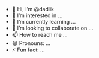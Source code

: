 - 👋 Hi, I’m @dadlik
- 👀 I’m interested in ...
- 🌱 I’m currently learning ...
- 💞️ I’m looking to collaborate on ...
- 📫 How to reach me ...
- 😄 Pronouns: ...
- ⚡ Fun fact: ...

<!---
dadlik/dadlik is a ✨ special ✨ repository because its `README.md` (this file) appears on your GitHub profile.
You can click the Preview link to take a look at your changes.
--->
